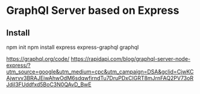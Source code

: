 # GraphQl Server based on Express 

## Install 
npm init
npm install express express-graphql graphql


https://graphql.org/code/
https://rapidapi.com/blog/graphql-server-node-express/?utm_source=google&utm_medium=cpc&utm_campaign=DSA&gclid=CjwKCAjwrvv3BRAJEiwAhwOdM6sdqwfirndTu7DruPDxCIGRT8mJrnFAQ2PV73oRJdjI3FUddfxd5BoC3N0QAvD_BwE